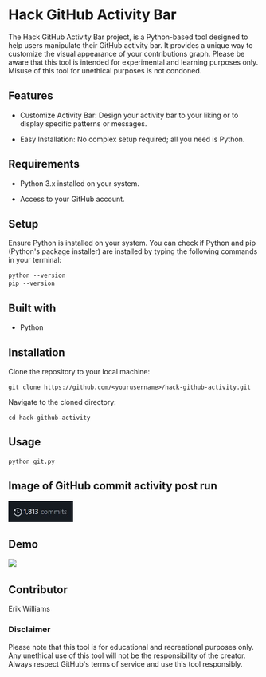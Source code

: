 # Hack GitHub Activity Bar

The Hack GitHub Activity Bar project, is a Python-based tool designed to help users manipulate their GitHub activity bar. It provides a unique way to customize the visual appearance of your contributions graph. Please be aware that this tool is intended for experimental and learning purposes only. Misuse of this tool for unethical purposes is not condoned.

## Features

- Customize Activity Bar: Design your activity bar to your liking or to display specific patterns or messages.

- Easy Installation: No complex setup required; all you need is Python.

## Requirements

- Python 3.x installed on your system.

- Access to your GitHub account.

## Setup

Ensure Python is installed on your system. You can check if Python and pip (Python's package installer) are installed by typing the following commands in your terminal:

```
python --version
pip --version
```

## Built with

- Python

## Installation

Clone the repository to your local machine:

```
git clone https://github.com/<yourusername>/hack-github-activity.git
```

Navigate to the cloned directory:

```
cd hack-github-activity
```

## Usage

```
python git.py
```

## Image of GitHub commit activity post run

![](./images/commit.jpg)

## Demo

![](./images/demo.gif)

## Contributor

Erik Williams

### Disclaimer

Please note that this tool is for educational and recreational purposes only. Any unethical use of this tool will not be the responsibility of the creator. Always respect GitHub's terms of service and use this tool responsibly.
